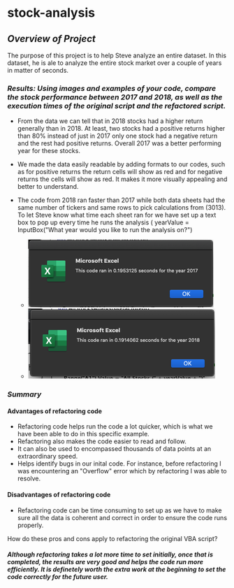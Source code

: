 # stock-analysis


##  *Overview of Project*

The purpose of this project is to help Steve analyze an entire dataset. In this dataset, he is ale to analyze the entire stock market over a couple of years in matter of seconds.

###  *Results: Using images and examples of your code, compare the stock performance between 2017 and 2018, as well as the execution times of the original script and the refactored script.*

 * From the data we can tell that in 2018 stocks had a higher return generally than in 2018. At least, two stocks had a positive returns higher than 80% instead of just in 2017 only one stock had a negative return and the rest had positive returns. Overall 2017 was a better performing year for these stocks.
* We made the data easily readable by adding formats to our codes, such as for positive returns the return cells will show as red and for negative returns the cells will show as red. It makes it more visually appealing and better to understand.
 * The code from 2018 ran faster than 2017 while both data sheets had the same number of tickers and same rows to pick calculations from (3013). To let Steve know what time each sheet ran for we have set up a text box to pop up every time he runs the analysis (  yearValue = InputBox("What year would you like to run the analysis on?")    
 
    * ![VBA_Challenge_2017](https://github.com/padilladaniela/stock-analysis/blob/main/VBA_Challenge_2017.png)
    * ![VBA Challenge 2018](https://github.com/padilladaniela/stock-analysis/blob/main/VBA_Challenge_2018.png) 
 
 
 
 ### *Summary*

#### Advantages of refactoring code

* Refactoring code helps run the code a lot quicker, which is what we have been able to do in this specific example.
* Refactoring also makes the code easier to read and follow.
* It can also be used to encompassed thousands of data points at an extraordinary speed.
* Helps identify bugs in our inital code. For instance, before refactoring I was encountering an "Overflow" error which by refactoring I was able to resolve.

#### Disadvantages of refactoring code

* Refactoring code can be time consuming to set up as we have to make sure all the data is coherent and correct in order to ensure the code runs properly.

How do these pros and cons apply to refactoring the original VBA script?
##### *Although refactoring takes a lot more time to set initially, once that is completed, the results are very good and helps the code run more efficiently. It is definetely worth the extra work at the beginning to set the code correctly for the future user.*
